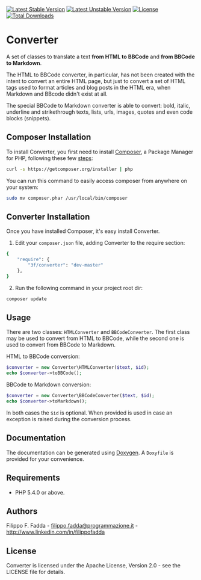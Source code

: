 [![Latest Stable Version](https://poser.pugx.org/3f/converter/v/stable.png)](https://packagist.org/packages/3f/converter)
[![Latest Unstable Version](https://poser.pugx.org/3f/converter/v/unstable.png)](https://packagist.org/packages/3f/converter)
[![License](https://poser.pugx.org/3f/converter/license.svg)](https://packagist.org/packages/3f/converter)
[![Total Downloads](https://poser.pugx.org/3f/converter/downloads.png)](https://packagist.org/packages/3f/converter)


Converter
=========
A set of classes to translate a text **from HTML to BBCode** and **from BBCode to Markdown**.

The HTML to BBCode converter, in particular, has not been created with the intent to convert an entire HTML page, but 
just to convert a set of HTML tags used to format articles and blog posts in the HTML era, when Markdown and BBcode 
didn't exist at all.

The special BBCode to Markdown converter is able to convert: bold, italic, underline and strikethrough texts, lists, 
urls, images, quotes and even code blocks (snippets).


Composer Installation
---------------------

To install Converter, you first need to install [Composer](http://getcomposer.org/), a Package Manager for
PHP, following these few [steps](http://getcomposer.org/doc/00-intro.md#installation-nix):

```sh
curl -s https://getcomposer.org/installer | php
```

You can run this command to easily access composer from anywhere on your system:

```sh
sudo mv composer.phar /usr/local/bin/composer
```


Converter Installation
----------------------
Once you have installed Composer, it's easy install Converter.

1. Edit your `composer.json` file, adding Converter to the require section:
```sh
{
    "require": {
        "3f/converter": "dev-master"
    },
}
```
2. Run the following command in your project root dir:
```sh
composer update
```


Usage
-----
There are two classes: `HTMLConverter` and `BBCodeConverter`. The first class may be used to convert from HTML to
BBCode, while the second one is used to convert from BBCode to Markdown.

HTML to BBCode conversion:

```php
$converter = new Converter\HTMLConverter($text, $id);
echo $converter->toBBCode();
```

BBCode to Markdown conversion:

```php
$converter = new Converter\BBCodeConverter($text, $id);
echo $converter->toMarkdown();
```

In both cases the `$id` is optional. When provided is used in case an exception is raised during the conversion process.


Documentation
-------------
The documentation can be generated using [Doxygen](http://doxygen.org). A `Doxyfile` is provided for your convenience.


Requirements
------------
- PHP 5.4.0 or above.


Authors
-------
Filippo F. Fadda - <filippo.fadda@programmazione.it> - <http://www.linkedin.com/in/filippofadda>


License
-------
Converter is licensed under the Apache License, Version 2.0 - see the LICENSE file for details.
